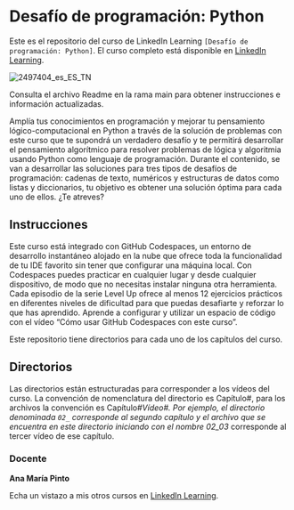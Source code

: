 # Desafío de programación: Python
Este es el repositorio del curso de LinkedIn Learning `[Desafío de programación: Python]`. El curso completo está disponible en [LinkedIn Learning][lil-course-url].

![2497404_es_ES_TN](https://user-images.githubusercontent.com/61017085/200606835-7e48315b-e3b0-4a82-a168-b8d302353d18.jpg)

Consulta el archivo Readme en la rama main para obtener instrucciones e información actualizadas.

Amplía tus conocimientos en programación y mejorar tu pensamiento lógico-computacional en Python a través de la solución de problemas con este curso que te supondrá un verdadero desafío y te permitirá desarrollar el pensamiento algorítmico para resolver problemas de lógica y algoritmia usando Python como lenguaje de programación. Durante el contenido, se van a desarrollar las soluciones para tres tipos de desafíos de programación: cadenas de texto, numéricos y estructuras de datos como listas y diccionarios, tu objetivo es obtener una solución óptima para cada uno de ellos. ¿Te atreves?

## Instrucciones

Este curso está integrado con GitHub Codespaces, un entorno de desarrollo instantáneo alojado en la nube que ofrece toda la funcionalidad de tu IDE favorito sin tener que configurar una máquina local. Con Codespaces puedes practicar en cualquier lugar y desde cualquier dispositivo, de modo que no necesitas instalar ninguna otra herramienta.
Cada episodio de la serie Level Up ofrece al menos 12 ejercicios prácticos en diferentes niveles de dificultad para que puedas desafiarte y reforzar lo que has aprendido. Aprende a configurar y utilizar un espacio de código con el vídeo “Cómo usar GitHub Codespaces con este curso”.

Este repositorio tiene directorios para cada uno de los capítulos del curso.

## Directorios
Las directorios están estructuradas para corresponder a los vídeos del curso. La convención de nomenclatura del directorio es Capítulo#, para los archivos la convención es Capítulo#_Vídeo#. Por ejemplo, el directorio denominada `02_` corresponde al segundo capítulo y el archivo que se encuentra en este directorio iniciando con el nombre 02_03_ corresponde al tercer vídeo de ese capítulo.

### Docente

**Ana María Pinto**

Echa un vistazo a mis otros cursos en [LinkedIn Learning](https://www.linkedin.com/learning/instructors/ana-maria-pinto).

[0]: # (Replace these placeholder URLs with actual course URLs)
[lil-course-url]: https://www.linkedin.com/learning/desafio-de-programacion-python
[lil-thumbnail-url]: https://cdn.lynda.com/course/2875095/2875095-1615224395432-16x9.jpg
